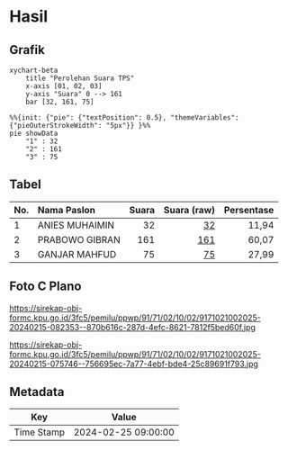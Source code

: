# Hasil

## Grafik

```mermaid
xychart-beta
    title "Perolehan Suara TPS"
    x-axis [01, 02, 03]
    y-axis "Suara" 0 --> 161
    bar [32, 161, 75]
```

```mermaid
%%{init: {"pie": {"textPosition": 0.5}, "themeVariables": {"pieOuterStrokeWidth": "5px"}} }%%
pie showData
    "1" : 32
    "2" : 161
    "3" : 75
```

## Tabel

| No. | Nama Paslon    | Suara | Suara (raw) | Persentase |
|:--- |:-------------- | -----:| -----------:| ----------:|
| 1   | ANIES MUHAIMIN | 32    | [32][p-1]   | 11,94      |
| 2   | PRABOWO GIBRAN | 161   | [161][p-2]  | 60,07      |
| 3   | GANJAR MAHFUD  | 75    | [75][p-3]   | 27,99      |


[p-1]: https://github.com/gigit-pemilu/pemilu-2024-91-papua/blob/main/pilpres/hitung-suara/sub/91-papua/sub/71-kota-jayapura/sub/02-jayapura-selatan/sub/1002-ardipura/sub/025-tps/sub/paslon-1.txt
[p-2]: https://github.com/gigit-pemilu/pemilu-2024-91-papua/blob/main/pilpres/hitung-suara/sub/91-papua/sub/71-kota-jayapura/sub/02-jayapura-selatan/sub/1002-ardipura/sub/025-tps/sub/paslon-2.txt
[p-3]: https://github.com/gigit-pemilu/pemilu-2024-91-papua/blob/main/pilpres/hitung-suara/sub/91-papua/sub/71-kota-jayapura/sub/02-jayapura-selatan/sub/1002-ardipura/sub/025-tps/sub/paslon-3.txt

## Foto C Plano

https://sirekap-obj-formc.kpu.go.id/3fc5/pemilu/ppwp/91/71/02/10/02/9171021002025-20240215-082353--870b616c-287d-4efc-8621-7812f5bed60f.jpg

https://sirekap-obj-formc.kpu.go.id/3fc5/pemilu/ppwp/91/71/02/10/02/9171021002025-20240215-075746--756695ec-7a77-4ebf-bde4-25c89691f793.jpg


## Metadata

| Key        | Value               |
| ---------- | ------------------- |
| Time Stamp | 2024-02-25 09:00:00 |



